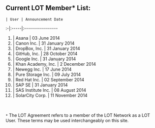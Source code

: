 ## Current LOT Member* List:

 	| User | Announcement Date
:-|:-----|:----------------- 	
1. | Asana | 03 June 2014
2. |	Canon Inc. | 31 January 2014
3. |	DropBox, Inc. | 31 January 2014
4. |	GitHub, Inc. | 28 October 2014
5. |	Google Inc. | 31 January 2014
6. |	Khan Academy, Inc. | 2 December 2014
7. |	Newegg Inc. | 17 June 2014
8. |	Pure Storage Inc. | 09 July 2014
9. |	Red Hat Inc. | 02 September 2014
10. |	SAP SE | 31 January 2014
11. |	SAS Institute Inc. | 08 August 2014
12. |	SolarCity Corp. | 11 November 2014

<br><br>`*` The LOT Agreement refers to a member of the LOT Network as a LOT User. These terms may be used interchangeably on this site. 
